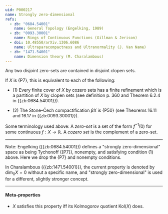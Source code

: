 ```yaml
---
uid: P000217
name: Strongly zero-dimensional
refs:
  - zb: "0684.54001"
    name: General Topology (Engelking, 1989)
  - zb: "0093.30001"
    name: Rings of Continuous Functions (Gillman & Jerison)
  - doi: 10.48550/arXiv.1306.6086
    name: Ultraparacompactness and Ultranormality (J. Van Name)
  - zb: "1471.54001"
    name: Dimension theory (M. Charalambous)
---
```


Any two disjoint zero-sets are contained in disjoint clopen sets.

If $X$ is {P7}, this is equivalent to each of the following:

- (1) Every finite cover of $X$ by cozero sets has a finite refinement which is a partition of $X$ by clopen sets
(see definition p. 360 and Theorem 6.2.4 in {{zb:0684.54001}}).

- (2) The Stone–Čech compactification $\beta X$ is {P50}
(see Theorems 16.11 and 16.17 in {{zb:0093.30001}}).

Some terminology used above:
A *zero-set* is a set of the form $f^{-1}(0)$ for some continuous $f:X\to\mathbb{R}$.
A *cozero set* is the complement of a zero-set.

----
Note: Engelking ({{zb:0684.54001}}) defines a "strongly zero-dimensional" space as being Tychonoff ({P7}),
nonempty, and satisfying condition (1) above.
Here we drop the {P7} and nonempty conditions.

In Charalambous ({{zb:1471.54001}}), the current property is denoted by $\operatorname{dim}_0 X=0$
without a specific name, and "strongly zero-dimensional" is used for a different, slightly stronger concept.

----
#### Meta-properties

- $X$ satisfies this property iff its Kolmogorov quotient $\text{Kol}(X)$ does.
